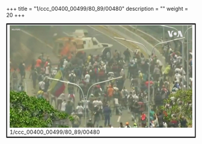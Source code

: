 +++
title = "1/ccc_00400_00499/80_89/00480"
description = ""
weight = 20
+++

<table style="border:2px solid black;max-width:800px;max-height:800px;" 
><tr><td>
<img class="center-fit-jpg"
src="/jpg_/aaa_20190430_NxaOmWaI8sI_00479.jpg">
1/ccc_00400_00499/80_89/00480
</img></td></tr></table>
